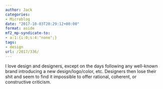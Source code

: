 ```yaml
---
author: Jack
categories:
- Microblog
date: "2017-10-03T20:29:12+00:00"
format: aside
mf2_mp-syndicate-to:
- a:1:{i:0;s:4:"none";}
tags:
- design
url: /2017/336/
---
```

I love design and designers, except on the days following any well-known brand introducing a new design/logo/color, etc. Designers then lose their shit and seem to find it impossible to offer rational, coherent, or constructive criticism.